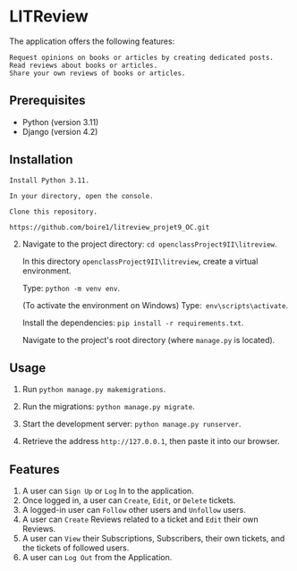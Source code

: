 # LITReview

The application offers the following features:

    Request opinions on books or articles by creating dedicated posts.
    Read reviews about books or articles.
    Share your own reviews of books or articles.

## Prerequisites

- Python (version 3.11)
- Django (version 4.2)

## Installation

    Install Python 3.11.

    In your directory, open the console.

    Clone this repository.
`https://github.com/boire1/litreview_projet9_OC.git`

2. Navigate to the project directory: `cd openclassProject9II\litreview`.

    In this directory `openclassProject9II\litreview`, create a virtual environment.

    Type: `python -m venv env`.

    (To activate the environment on Windows) Type:` env\scripts\activate`.

    Install the dependencies: `pip install -r requirements.txt`.

    Navigate to the project's root directory (where `manage.py` is located).

## Usage

1.    Run `python manage.py makemigrations`.

2.    Run the migrations: `python manage.py migrate`.

3.    Start the development server: `python manage.py runserver`.

4.   Retrieve the address `http://127.0.0.1`, then paste it into our browser.

## Features

 1.   A user can `Sign Up`  or `Log` In to the application.
 2.   Once logged in, a user can `Create`, `Edit`, or `Delete` tickets.
 3.   A logged-in user can `Follow` other users and `Unfollow` users.
 4.   A user can `Create` Reviews related to a ticket and `Edit` their own Reviews.
 5.   A user can `View` their Subscriptions, Subscribers, their own tickets, and the tickets of followed users.
 6.   A user can `Log Out` from the Application.
